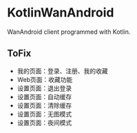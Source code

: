 # KotlinWanAndroid
WanAndroid client programmed with Kotlin.

## ToFix
* 我的页面：登录、注册、我的收藏
* Web页面：收藏功能
* 设置页面：退出登录
* 设置页面：自动缓存
* 设置页面：清除缓存
* 设置页面：无图模式
* 设置页面：夜间模式